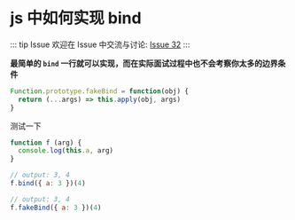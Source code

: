 # js 中如何实现 bind



::: tip Issue 
 欢迎在 Issue 中交流与讨论: [Issue 32](https://github.com/shfshanyue/Daily-Question/issues/32) 
:::

**最简单的 `bind` 一行就可以实现，而在实际面试过程中也不会考察你太多的边界条件**

``` js
Function.prototype.fakeBind = function(obj) {
  return (...args) => this.apply(obj, args)
}
```

测试一下

``` js
function f (arg) {
  console.log(this.a, arg)
}

// output: 3, 4
f.bind({ a: 3 })(4)

// output: 3, 4
f.fakeBind({ a: 3 })(4)
```
